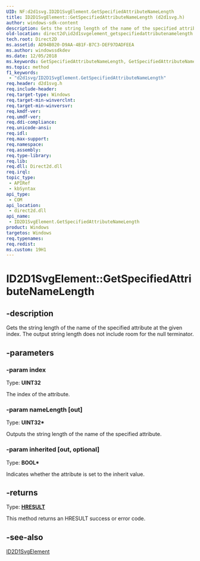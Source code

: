 ```yaml
---
UID: NF:d2d1svg.ID2D1SvgElement.GetSpecifiedAttributeNameLength
title: ID2D1SvgElement::GetSpecifiedAttributeNameLength (d2d1svg.h)
author: windows-sdk-content
description: Gets the string length of the name of the specified attribute at the given index.
old-location: direct2d\id2d1svgelement_getspecifiedattributenamelength.htm
tech.root: Direct2D
ms.assetid: AD94B020-D9AA-4B1F-B7C3-DEF97DADFEEA
ms.author: windowssdkdev
ms.date: 12/05/2018
ms.keywords: GetSpecifiedAttributeNameLength, GetSpecifiedAttributeNameLength method [Direct2D], GetSpecifiedAttributeNameLength method [Direct2D],ID2D1SvgElement interface, ID2D1SvgElement interface [Direct2D],GetSpecifiedAttributeNameLength method, ID2D1SvgElement.GetSpecifiedAttributeNameLength, ID2D1SvgElement::GetSpecifiedAttributeNameLength, d2d1svg/ID2D1SvgElement::GetSpecifiedAttributeNameLength, direct2d.id2d1svgelement_getspecifiedattributenamelength
ms.topic: method
f1_keywords: 
 - "d2d1svg/ID2D1SvgElement.GetSpecifiedAttributeNameLength"
req.header: d2d1svg.h
req.include-header: 
req.target-type: Windows
req.target-min-winverclnt: 
req.target-min-winversvr: 
req.kmdf-ver: 
req.umdf-ver: 
req.ddi-compliance: 
req.unicode-ansi: 
req.idl: 
req.max-support: 
req.namespace: 
req.assembly: 
req.type-library: 
req.lib: 
req.dll: Direct2d.dll
req.irql: 
topic_type:
 - APIRef
 - kbSyntax
api_type:
 - COM
api_location:
 - direct2d.dll
api_name:
 - ID2D1SvgElement.GetSpecifiedAttributeNameLength
product: Windows
targetos: Windows
req.typenames: 
req.redist: 
ms.custom: 19H1
---
```


# ID2D1SvgElement::GetSpecifiedAttributeNameLength


## -description


Gets the string length of the name of the specified attribute at the given index. The output string length does not include room for the null terminator.
      


## -parameters




### -param index

Type: <b>UINT32</b>

The index of the attribute.


### -param nameLength [out]

Type: <b>UINT32*</b>

Outputs the string length of the name of the specified attribute.


### -param inherited [out, optional]

Type: <b>BOOL*</b>

Indicates whether the attribute is set to the inherit value.


## -returns



Type: <b><a href="https://docs.microsoft.com/previous-versions/windows/desktop/legacy/hh437604(v=vs.85)">HRESULT</a></b>

This method returns an HRESULT success or error code.




## -see-also




<a href="https://docs.microsoft.com/windows/desktop/api/d2d1svg/nn-d2d1svg-id2d1svgelement">ID2D1SvgElement</a>
 

 

